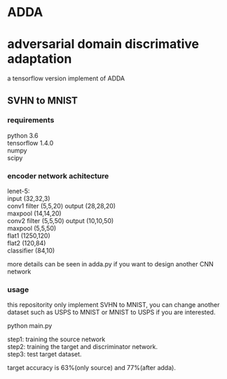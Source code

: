 # ADDA
# adversarial domain discrimative adaptation

a tensorflow version implement of ADDA

## SVHN to MNIST
### requirements
python 3.6</br>
tensorflow 1.4.0</br>
numpy</br>
scipy</br>

### encoder network achitecture
lenet-5:</br>
input (32,32,3)</br>
conv1 filter (5,5,20)  output (28,28,20)</br>
maxpool (14,14,20)</br>
conv2 filter (5,5,50)  output (10,10,50)</br>
maxpool (5,5,50)</br>
flat1  (1250,120)</br>
flat2 (120,84)</br>
classifier (84,10)</br>

more details can be seen in adda.py if you want to design another CNN network</br>

### usage
this repositority only implement SVHN to MNIST, you can change another dataset such as USPS to MNIST or MNIST to USPS
if you are interested.</br>

python main.py</br>

step1: training the source network</br>
step2: training the target and discriminator network.</br>
step3: test target dataset.</br>

target accuracy is 63%(only source) and 77%(after adda).